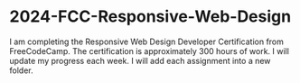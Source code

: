 # 2024-FCC-Responsive-Web-Design
I am completing the Responsive Web Design Developer Certification from FreeCodeCamp. The certification is approximately 300 hours of work. I will update my progress each week. I will add each assignment into a new folder.
